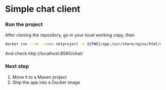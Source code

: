 # Simple chat client

### Run the project
After cloning the repository, go in your local working copy, then
```sh
docker run --rm --name netproject -v ${PWD}/app:/usr/share/nginx/html/chat:ro -p 8580:80 nginx
```
And check http://localhost:8580/chat/

### Next step

1. Move it to a Maven project
2. Ship the app into a Docker image